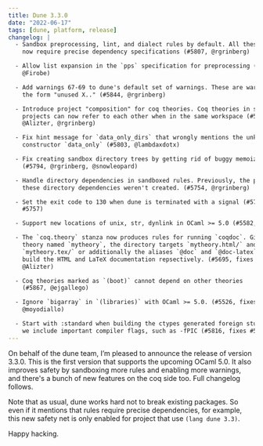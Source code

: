 ```yaml
---
title: Dune 3.3.0
date: "2022-06-17"
tags: [dune, platform, release]
changelog: |
  - Sandbox preprocessing, lint, and dialect rules by default. All these rules
    now require precise dependency specifications (#5807, @rgrinberg)

  - Allow list expansion in the `pps` specification for preprocessing (#5820,
    @Firobe)

  - Add warnings 67-69 to dune's default set of warnings. These are warnings of
    the form "unused X.." (#5844, @rgrinberg)

  - Introduce project "composition" for coq theories. Coq theories in separate
    projects can now refer to each other when in the same workspace (#5784,
    @Alizter, @rgrinberg)

  - Fix hint message for `data_only_dirs` that wrongly mentions the unknown
    constructor `data_only` (#5803, @lambdaxdotx)

  - Fix creating sandbox directory trees by getting rid of buggy memoization
    (#5794, @rgrinberg, @snowleopard)

  - Handle directory dependencies in sandboxed rules. Previously, the parents of
    these directory dependencies weren't created. (#5754, @rgrinberg)

  - Set the exit code to 130 when dune is terminated with a signal (#5769, fixes
    #5757)

  - Support new locations of unix, str, dynlink in OCaml >= 5.0 (#5582, @dra27)

  - The `coq.theory` stanza now produces rules for running `coqdoc`. Given a
    theory named `mytheory`, the directory targets `mytheory.html/` and
    `mytheory.tex/` or additionally the aliases `@doc` and `@doc-latex` will
    build the HTML and LaTeX documentation repsectively. (#5695, fixes #3760,
    @Alizter)

  - Coq theories marked as `(boot)` cannot depend on other theories
    (#5867, @ejgallego)

  - Ignore `bigarray` in `(libraries)` with OCaml >= 5.0. (#5526, fixes #5494,
    @moyodiallo)

  - Start with :standard when building the ctypes generated foreign stubs so that
    we include important compiler flags, such as -fPIC (#5816, fixes #5809).
---
```


On behalf of the dune team, I’m pleased to announce the release of version 3.3.0. This is the first version that supports the upcoming OCaml 5.0. It also improves safety by sandboxing more rules and enabling more warnings, and there's a bunch of new features on the coq side too. Full changelog follows.

Note that as usual, dune works hard not to break existing packages. So even if it mentions that rules require precise dependencies, for example, this new safety net is only enabled for project that use `(lang dune 3.3)`. 

Happy hacking.

